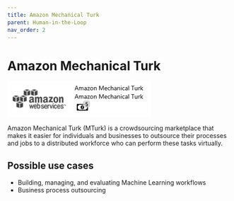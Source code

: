 ```yaml
---
title: Amazon Mechanical Turk
parent: Human-in-the-Loop
nav_order: 2
---
```


# Amazon Mechanical Turk

![](<../assets/41 (1) (1).png>)

Amazon Mechanical Turk (MTurk) is a crowdsourcing marketplace that makes it easier for individuals and businesses to outsource their processes and jobs to a distributed workforce who can perform these tasks virtually.

## Possible use cases

* Building, managing, and evaluating Machine Learning workflows
* Business process outsourcing
